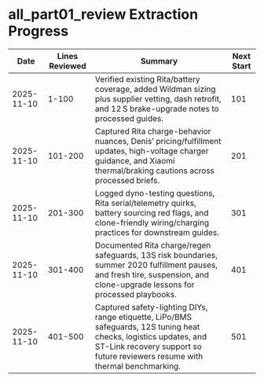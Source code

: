 # all_part01_review Extraction Progress

| Date | Lines Reviewed | Summary | Next Start |
| --- | --- | --- | --- |
| 2025-11-10 | 1-100 | Verified existing Rita/battery coverage, added Wildman sizing plus supplier vetting, dash retrofit, and 12 S brake-upgrade notes to processed guides. | 101 |
| 2025-11-10 | 101-200 | Captured Rita charge-behavior nuances, Denis’ pricing/fulfillment updates, high-voltage charger guidance, and Xiaomi thermal/braking cautions across processed briefs. | 201 |
| 2025-11-10 | 201-300 | Logged dyno-testing questions, Rita serial/telemetry quirks, battery sourcing red flags, and clone-friendly wiring/charging practices for downstream guides. | 301 |
| 2025-11-10 | 301-400 | Documented Rita charge/regen safeguards, 13S risk boundaries, summer 2020 fulfillment pauses, and fresh tire, suspension, and clone-upgrade lessons for processed playbooks. | 401 |
| 2025-11-10 | 401-500 | Captured safety-lighting DIYs, range etiquette, LiPo/BMS safeguards, 12S tuning heat checks, logistics updates, and ST-Link recovery support so future reviewers resume with thermal benchmarking. | 501 |
